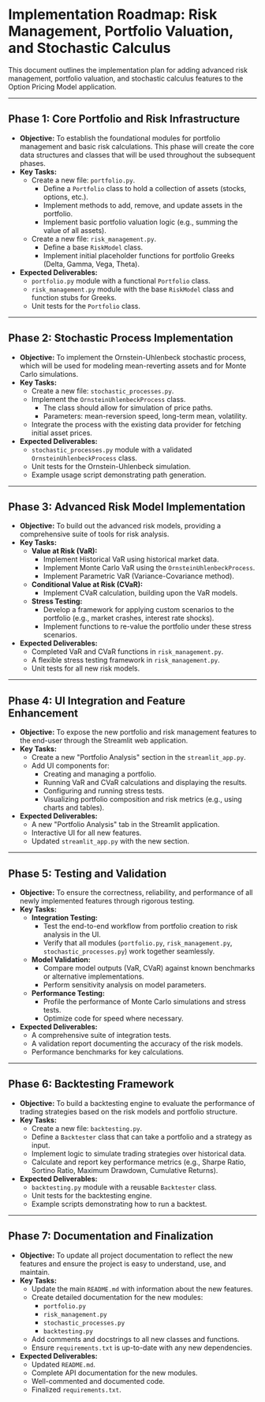 # Implementation Roadmap: Risk Management, Portfolio Valuation, and Stochastic Calculus

This document outlines the implementation plan for adding advanced risk management, portfolio valuation, and stochastic calculus features to the Option Pricing Model application.

---

## Phase 1: Core Portfolio and Risk Infrastructure

*   **Objective:** To establish the foundational modules for portfolio management and basic risk calculations. This phase will create the core data structures and classes that will be used throughout the subsequent phases.
*   **Key Tasks:**
    *   Create a new file: `portfolio.py`.
        *   Define a `Portfolio` class to hold a collection of assets (stocks, options, etc.).
        *   Implement methods to add, remove, and update assets in the portfolio.
        *   Implement basic portfolio valuation logic (e.g., summing the value of all assets).
    *   Create a new file: `risk_management.py`.
        *   Define a base `RiskModel` class.
        *   Implement initial placeholder functions for portfolio Greeks (Delta, Gamma, Vega, Theta).
*   **Expected Deliverables:**
    *   `portfolio.py` module with a functional `Portfolio` class.
    *   `risk_management.py` module with the base `RiskModel` class and function stubs for Greeks.
    *   Unit tests for the `Portfolio` class.

---

## Phase 2: Stochastic Process Implementation

*   **Objective:** To implement the Ornstein-Uhlenbeck stochastic process, which will be used for modeling mean-reverting assets and for Monte Carlo simulations.
*   **Key Tasks:**
    *   Create a new file: `stochastic_processes.py`.
    *   Implement the `OrnsteinUhlenbeckProcess` class.
        *   The class should allow for simulation of price paths.
        *   Parameters: mean-reversion speed, long-term mean, volatility.
    *   Integrate the process with the existing data provider for fetching initial asset prices.
*   **Expected Deliverables:**
    *   `stochastic_processes.py` module with a validated `OrnsteinUhlenbeckProcess` class.
    *   Unit tests for the Ornstein-Uhlenbeck simulation.
    *   Example usage script demonstrating path generation.

---

## Phase 3: Advanced Risk Model Implementation

*   **Objective:** To build out the advanced risk models, providing a comprehensive suite of tools for risk analysis.
*   **Key Tasks:**
    *   **Value at Risk (VaR):**
        *   Implement Historical VaR using historical market data.
        *   Implement Monte Carlo VaR using the `OrnsteinUhlenbeckProcess`.
        *   Implement Parametric VaR (Variance-Covariance method).
    *   **Conditional Value at Risk (CVaR):**
        *   Implement CVaR calculation, building upon the VaR models.
    *   **Stress Testing:**
        *   Develop a framework for applying custom scenarios to the portfolio (e.g., market crashes, interest rate shocks).
        *   Implement functions to re-value the portfolio under these stress scenarios.
*   **Expected Deliverables:**
    *   Completed VaR and CVaR functions in `risk_management.py`.
    *   A flexible stress testing framework in `risk_management.py`.
    *   Unit tests for all new risk models.

---

## Phase 4: UI Integration and Feature Enhancement

*   **Objective:** To expose the new portfolio and risk management features to the end-user through the Streamlit web application.
*   **Key Tasks:**
    *   Create a new "Portfolio Analysis" section in the `streamlit_app.py`.
    *   Add UI components for:
        *   Creating and managing a portfolio.
        *   Running VaR and CVaR calculations and displaying the results.
        *   Configuring and running stress tests.
        *   Visualizing portfolio composition and risk metrics (e.g., using charts and tables).
*   **Expected Deliverables:**
    *   A new "Portfolio Analysis" tab in the Streamlit application.
    *   Interactive UI for all new features.
    *   Updated `streamlit_app.py` with the new section.

---

## Phase 5: Testing and Validation

*   **Objective:** To ensure the correctness, reliability, and performance of all newly implemented features through rigorous testing.
*   **Key Tasks:**
    *   **Integration Testing:**
        *   Test the end-to-end workflow from portfolio creation to risk analysis in the UI.
        *   Verify that all modules (`portfolio.py`, `risk_management.py`, `stochastic_processes.py`) work together seamlessly.
    *   **Model Validation:**
        *   Compare model outputs (VaR, CVaR) against known benchmarks or alternative implementations.
        *   Perform sensitivity analysis on model parameters.
    *   **Performance Testing:**
        *   Profile the performance of Monte Carlo simulations and stress tests.
        *   Optimize code for speed where necessary.
*   **Expected Deliverables:**
    *   A comprehensive suite of integration tests.
    *   A validation report documenting the accuracy of the risk models.
    *   Performance benchmarks for key calculations.

---

## Phase 6: Backtesting Framework

*   **Objective:** To build a backtesting engine to evaluate the performance of trading strategies based on the risk models and portfolio structure.
*   **Key Tasks:**
    *   Create a new file: `backtesting.py`.
    *   Define a `Backtester` class that can take a portfolio and a strategy as input.
    *   Implement logic to simulate trading strategies over historical data.
    *   Calculate and report key performance metrics (e.g., Sharpe Ratio, Sortino Ratio, Maximum Drawdown, Cumulative Returns).
*   **Expected Deliverables:**
    *   `backtesting.py` module with a reusable `Backtester` class.
    *   Unit tests for the backtesting engine.
    *   Example scripts demonstrating how to run a backtest.

---

## Phase 7: Documentation and Finalization

*   **Objective:** To update all project documentation to reflect the new features and ensure the project is easy to understand, use, and maintain.
*   **Key Tasks:**
    *   Update the main `README.md` with information about the new features.
    *   Create detailed documentation for the new modules:
        *   `portfolio.py`
        *   `risk_management.py`
        *   `stochastic_processes.py`
        *   `backtesting.py`
    *   Add comments and docstrings to all new classes and functions.
    *   Ensure `requirements.txt` is up-to-date with any new dependencies.
*   **Expected Deliverables:**
    *   Updated `README.md`.
    *   Complete API documentation for the new modules.
    *   Well-commented and documented code.
    *   Finalized `requirements.txt`.